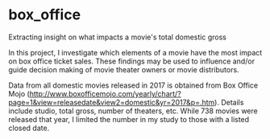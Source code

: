 # box_office
Extracting insight on what impacts a movie's total domestic gross 

In this project, I investigate which elements of a movie have the most impact on box office ticket sales. These findings may be used to influence and/or guide decision making of movie theater owners or movie distributors.

Data from all domestic movies released in 2017 is obtained from Box Office Mojo (http://www.boxofficemojo.com/yearly/chart/?page=1&view=releasedate&view2=domestic&yr=2017&p=.htm).  Details include studio, total gross, number of theaters, etc. While 738 movies were released that year, I limited the number in my study to those with a listed closed date.
